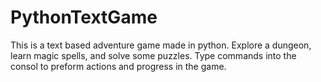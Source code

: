# PythonTextGame
This is a text based adventure game made in python. Explore a dungeon, learn magic spells, and solve some puzzles. 
Type commands into the consol to preform actions and progress in the game.
